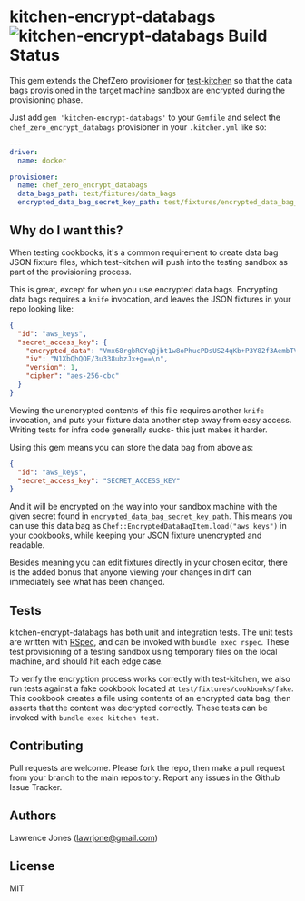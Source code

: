 # kitchen-encrypt-databags ![kitchen-encrypt-databags Build Status](https://circleci.com/gh/lawrencejones/kitchen-encrypt-databags.png)

This gem extends the ChefZero provisioner for
[test-kitchen](https://github.com/test-kitchen/test-kitchen) so that the data
bags provisioned in the target machine sandbox are encrypted during the
provisioning phase.

Just add `gem 'kitchen-encrypt-databags'` to your `Gemfile` and select the
`chef_zero_encrypt_databags` provisioner in your `.kitchen.yml` like so:

```yaml
---
driver:
  name: docker

provisioner:
  name: chef_zero_encrypt_databags
  data_bags_path: text/fixtures/data_bags
  encrypted_data_bag_secret_key_path: test/fixtures/encrypted_data_bag_secret
```

## Why do I want this?

When testing cookbooks, it's a common requirement to create data bag JSON
fixture files, which test-kitchen will push into the testing sandbox as part of
the provisioning process.

This is great, except for when you use encrypted data bags. Encrypting data bags
requires a `knife` invocation, and leaves the JSON fixtures in your repo looking
like:

```json
{
  "id": "aws_keys",
  "secret_access_key": {
    "encrypted_data": "Vmx68rgbRGYqQjbt1w8oPhucPDsUS24qKb+P3Y82f3AembTVnBKLfPRmpO2s\nKawh\n",
    "iv": "N1XbQhQOE/3u338ubzJx+g==\n",
    "version": 1,
    "cipher": "aes-256-cbc"
  }
}
```

Viewing the unencrypted contents of this file requires another `knife`
invocation, and puts your fixture data another step away from easy access.
Writing tests for infra code generally sucks- this just makes it harder.

Using this gem means you can store the data bag from above as:

```json
{
  "id": "aws_keys",
  "secret_access_key": "SECRET_ACCESS_KEY"
}
```

And it will be encrypted on the way into your sandbox machine with the given
secret found in `encrypted_data_bag_secret_key_path`. This means you can use
this data bag as `Chef::EncryptedDataBagItem.load("aws_keys")` in your
cookbooks, while keeping your JSON fixture unencrypted and readable.

Besides meaning you can edit fixtures directly in your chosen editor, there is
the added bonus that anyone viewing your changes in diff can immediately see
what has been changed.

## Tests

kitchen-encrypt-databags has both unit and integration tests. The unit tests
are written with [RSpec](http://rspec.info/), and can be invoked with `bundle
exec rspec`. These test provisioning of a testing sandbox using temporary files
on the local machine, and should hit each edge case.

To verify the encryption process works correctly with test-kitchen, we also run
tests against a fake cookbook located at `test/fixtures/cookbooks/fake`. This
cookbook creates a file using contents of an encrypted data bag, then asserts
that the content was decrypted correctly. These tests can be invoked with
`bundle exec kitchen test`.

## Contributing

Pull requests are welcome. Please fork the repo, then make a pull request from
your branch to the main repository. Report any issues in the Github Issue
Tracker.

## Authors

Lawrence Jones (lawrjone@gmail.com)

## License

MIT
